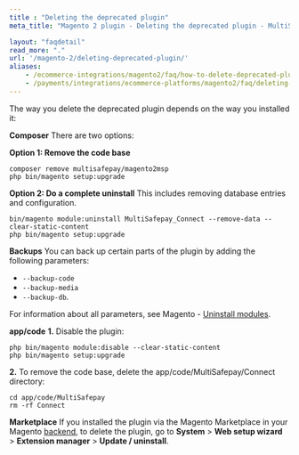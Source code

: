 ```yaml
---
title : "Deleting the deprecated plugin"
meta_title: "Magento 2 plugin - Deleting the deprecated plugin - MultiSafepay Docs"

layout: "faqdetail"
read_more: "."
url: '/magento-2/deleting-deprecated-plugin/'
aliases:
    - /ecommerce-integrations/magento2/faq/how-to-delete-deprecated-plugin/
    - /payments/integrations/ecommerce-platforms/magento2/faq/deleting-deprecated-plugin/
---
```


The way you delete the deprecated plugin depends on the way you installed it:

**Composer**
There are two options:

**Option 1: Remove the code base**
``` 
composer remove multisafepay/magento2msp
php bin/magento setup:upgrade
```

**Option 2: Do a complete uninstall**
This includes removing database entries and configuration.
``` 
bin/magento module:uninstall MultiSafepay_Connect --remove-data --clear-static-content
php bin/magento setup:upgrade
```

**Backups**
You can back up certain parts of the plugin by adding the following parameters: 
- `--backup-code`
- `--backup-media`
- `--backup-db`.

For information about all parameters, see Magento - [Uninstall modules](https://devdocs.magento.com/guides/v2.4/install-gde/install/cli/install-cli-uninstall-mods.html#instgde-cli-uninst-mod-uninst).

**app/code**
**1.** Disable the plugin:
``` 
php bin/magento module:disable --clear-static-content
php bin/magento setup:upgrade
```

**2.** To remove the code base, delete the app/code/MultiSafepay/Connect directory:
```
cd app/code/MultiSafepay
rm -rf Connect
```

**Marketplace**
If you installed the plugin via the Magento Marketplace in your Magento [backend](/getting-started/glossary/#backend), to delete the plugin, go to **System** > **Web setup wizard** > **Extension manager** > **Update / uninstall**.